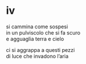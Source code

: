 # iv

si cammina come sospesi  
in un pulviscolo che si fa scuro  
e agguaglia terra e cielo

ci si aggrappa a questi pezzi  
di luce che invadono l’aria
